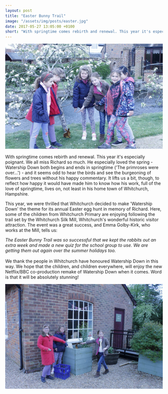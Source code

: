 ```yaml
---
layout: post
title: "Easter Bunny Trail"
image: "/assets/img/posts/easter.jpg"
date: 2017-05-27 13:05:00 +0100
short: "With springtime comes rebirth and renewal. This year it's especially poignant."
---
```


![The Easter Bunny Trail in full swing](/assets/img/posts/easter.jpg)

With springtime comes rebirth and renewal. This year it's especially poignant. We all miss Richard so much. He especially loved the spring - Watership Down both begins and ends in springtime ('The primroses were over...') - and it seems odd to hear the birds and see the burgeoning of flowers and trees without his happy commentary. It lifts us a bit, though, to reflect how happy it would have made him to know how his work, full of the love of springtime, lives on, not least in his home town of Whitchurch, Hampshire. 

This year, we were thrilled that Whitchurch decided to make 'Watership Down' the theme for its annual Easter egg hunt in memory of Richard. Here, some of the children from Whitchurch Primary are enjoying following the trail set by the Whitchurch Silk Mill, Whitchurch's wonderful historic visitor attraction. The event was a great success, and Emma Golby-Kirk, who works at the Mill, tells us: 

_The Easter Bunny Trail was so successful that we kept the rabbits out an extra week and made a new quiz for the school group to use. We are getting them out again over the summer holidays too._  
​​  
​We thank the people in Whitchurch have honoured Watership Down in this way. We hope that the children, and children everywhere, will enjoy the new Netflix/BBC co-production remake of Watership Down when it comes. Word is that it will be absolutely stunning!​

![The Easter Bunny Trail in full swing](/assets/img/posts/easter2.jpg)